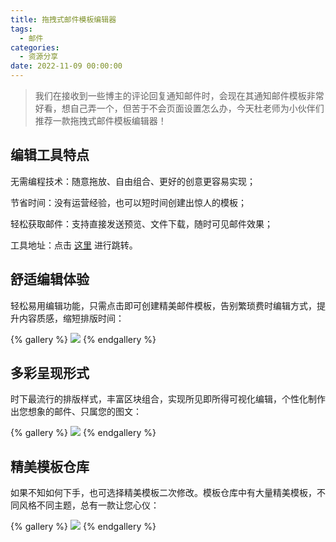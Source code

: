 ```yaml
---
title: 拖拽式邮件模板编辑器
tags:
  - 邮件
categories:
  - 资源分享
date: 2022-11-09 00:00:00
---
```


> 我们在接收到一些博主的评论回复通知邮件时，会现在其通知邮件模板非常好看，想自己弄一个，但苦于不会页面设置怎么办，今天杜老师为小伙伴们推荐一款拖拽式邮件模板编辑器！

<!-- more -->

## 编辑工具特点

无需编程技术：随意拖放、自由组合、更好的创意更容易实现；

节省时间：没有运营经验，也可以短时间创建出惊人的模板；

轻松获取邮件：支持直接发送预览、文件下载，随时可见邮件效果；

工具地址：点击 [这里](https://shanedit.com/) 进行跳转。

## 舒适编辑体验

轻松易用编辑功能，只需点击即可创建精美邮件模板，告别繁琐费时编辑方式，提升内容质感，缩短排版时间：

{% gallery %}
![](https://cdn.dusays.com/2022/11/523-1.jpg)
{% endgallery %}

## 多彩呈现形式

时下最流行的排版样式，丰富区块组合，实现所见即所得可视化编辑，个性化制作出您想象的邮件、只属您的图文：

{% gallery %}
![](https://cdn.dusays.com/2022/11/523-2.jpg)
{% endgallery %}

## 精美模板仓库

如果不知如何下手，也可选择精美模板二次修改。模板仓库中有大量精美模板，不同风格不同主题，总有一款让您心仪：

{% gallery %}
![](https://cdn.dusays.com/2022/11/523-3.jpg)
{% endgallery %}